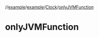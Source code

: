 //[example](../../index.md)/[example](../index.md)/[Clock](index.md)/[onlyJVMFunction](only-j-v-m-function.md)



# onlyJVMFunction  

